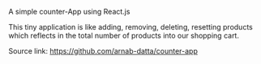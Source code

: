 A simple counter-App using React.js

This tiny application is like adding, removing, deleting, resetting products which reflects in the total number of products into our shopping cart.

Source link: https://github.com/arnab-datta/counter-app
